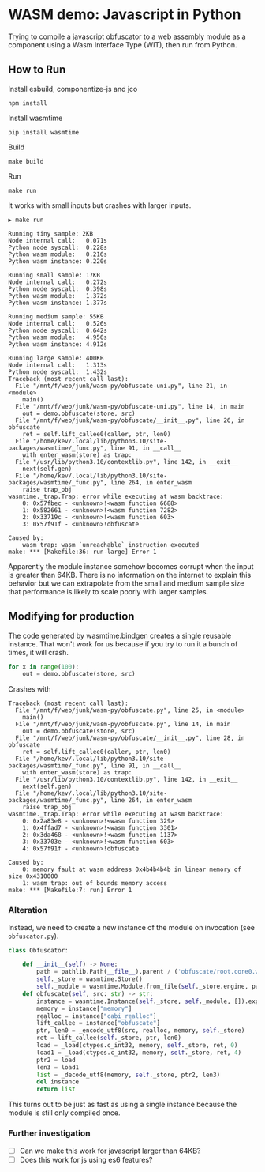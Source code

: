 # WASM demo: Javascript in Python 

Trying to compile a javascript obfuscator to a web assembly module as a component using a Wasm Interface Type (WIT),
then run from Python.

## How to Run

Install esbuild, componentize-js and jco

```
npm install
```

Install wasmtime

```
pip install wasmtime
```

Build

```
make build
```

Run

```
make run
```

It works with small inputs but crashes with larger inputs.

```
▶ make run

Running tiny sample: 2KB
Node internal call:   0.071s
Python node syscall:  0.228s
Python wasm module:   0.216s
Python wasm instance: 0.220s

Running small sample: 17KB
Node internal call:   0.272s
Python node syscall:  0.398s
Python wasm module:   1.372s
Python wasm instance: 1.377s

Running medium sample: 55KB
Node internal call:   0.526s
Python node syscall:  0.642s
Python wasm module:   4.956s
Python wasm instance: 4.912s

Running large sample: 400KB
Node internal call:   1.313s
Python node syscall:  1.432s
Traceback (most recent call last):
  File "/mnt/f/web/junk/wasm-py/obfuscate-uni.py", line 21, in <module>
    main()
  File "/mnt/f/web/junk/wasm-py/obfuscate-uni.py", line 14, in main
    out = demo.obfuscate(store, src)
  File "/mnt/f/web/junk/wasm-py/obfuscate/__init__.py", line 26, in obfuscate
    ret = self.lift_callee0(caller, ptr, len0)
  File "/home/kev/.local/lib/python3.10/site-packages/wasmtime/_func.py", line 91, in __call__
    with enter_wasm(store) as trap:
  File "/usr/lib/python3.10/contextlib.py", line 142, in __exit__
    next(self.gen)
  File "/home/kev/.local/lib/python3.10/site-packages/wasmtime/_func.py", line 264, in enter_wasm
    raise trap_obj
wasmtime._trap.Trap: error while executing at wasm backtrace:
    0: 0x57fbec - <unknown>!<wasm function 6688>
    1: 0x582661 - <unknown>!<wasm function 7282>
    2: 0x33719c - <unknown>!<wasm function 603>
    3: 0x57f91f - <unknown>!obfuscate

Caused by:
    wasm trap: wasm `unreachable` instruction executed
make: *** [Makefile:36: run-large] Error 1
```

Apparently the module instance somehow becomes corrupt when the input is greater than 64KB. There is no information on
the internet to explain this behavior but we can extrapolate from the small and medium sample size that performance is
likely to scale poorly with larger samples.

## Modifying for production

The code generated by wasmtime.bindgen creates a single reusable instance.
That won't work for us because if you try to run it a bunch of times, it will crash.

```py
for x in range(100):
    out = demo.obfuscate(store, src)
```

Crashes with

```
Traceback (most recent call last):
  File "/mnt/f/web/junk/wasm-py/obfuscate.py", line 25, in <module>
    main()
  File "/mnt/f/web/junk/wasm-py/obfuscate.py", line 14, in main
    out = demo.obfuscate(store, src)
  File "/mnt/f/web/junk/wasm-py/obfuscate/__init__.py", line 28, in obfuscate
    ret = self.lift_callee0(caller, ptr, len0)
  File "/home/kev/.local/lib/python3.10/site-packages/wasmtime/_func.py", line 91, in __call__
    with enter_wasm(store) as trap:
  File "/usr/lib/python3.10/contextlib.py", line 142, in __exit__
    next(self.gen)
  File "/home/kev/.local/lib/python3.10/site-packages/wasmtime/_func.py", line 264, in enter_wasm
    raise trap_obj
wasmtime._trap.Trap: error while executing at wasm backtrace:
    0: 0x2a83e8 - <unknown>!<wasm function 329>
    1: 0x4ffad7 - <unknown>!<wasm function 3301>
    2: 0x3da468 - <unknown>!<wasm function 1137>
    3: 0x33703e - <unknown>!<wasm function 603>
    4: 0x57f91f - <unknown>!obfuscate

Caused by:
    0: memory fault at wasm address 0x4b4b4b4b in linear memory of size 0x4310000
    1: wasm trap: out of bounds memory access
make: *** [Makefile:7: run] Error 1
```

### Alteration

Instead, we need to create a new instance of the module on invocation (see `obfuscator.py`).

```py
class Obfuscator:

    def __init__(self) -> None:
        path = pathlib.Path(__file__).parent / ('obfuscate/root.core0.wasm')
        self._store = wasmtime.Store()
        self._module = wasmtime.Module.from_file(self._store.engine, path)
    def obfuscate(self, src: str) -> str:
        instance = wasmtime.Instance(self._store, self._module, []).exports(self._store)
        memory = instance["memory"]
        realloc = instance["cabi_realloc"]
        lift_callee = instance["obfuscate"]
        ptr, len0 = _encode_utf8(src, realloc, memory, self._store)
        ret = lift_callee(self._store, ptr, len0)
        load = _load(ctypes.c_int32, memory, self._store, ret, 0)
        load1 = _load(ctypes.c_int32, memory, self._store, ret, 4)
        ptr2 = load
        len3 = load1
        list = _decode_utf8(memory, self._store, ptr2, len3)
        del instance
        return list

```

This turns out to be just as fast as using a single instance because the module is still only compiled once.

### Further investigation

- [ ] Can we make this work for javascript larger than 64KB?
- [ ] Does this work for js using es6 features?

